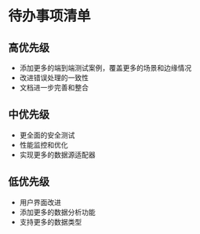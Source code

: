 # 待办事项清单

## 高优先级
- 添加更多的端到端测试案例，覆盖更多的场景和边缘情况
- 改进错误处理的一致性
- 文档进一步完善和整合

## 中优先级
- 更全面的安全测试
- 性能监控和优化
- 实现更多的数据源适配器

## 低优先级
- 用户界面改进
- 添加更多的数据分析功能
- 支持更多的数据类型